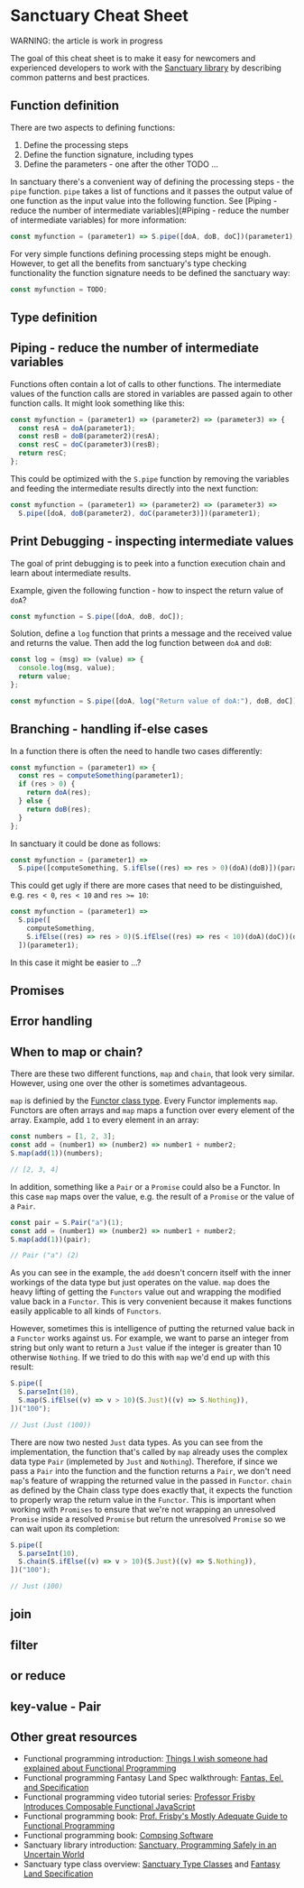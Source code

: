 # Sanctuary Cheat Sheet

WARNING: the article is work in progress

The goal of this cheat sheet is to make it easy for newcomers and experienced developers to work with the [Sanctuary library](https://sanctuary.js.org/) by describing common patterns and best practices.

## Function definition

There are two aspects to defining functions:

1. Define the processing steps
2. Define the function signature, including types
3. Define the parameters - one after the other TODO ...

In sanctuary there's a convenient way of defining the processing steps - the `pipe` function. `pipe` takes a list of functions and it passes the output value of one function as the input value into the following function. See [Piping - reduce the number of intermediate variables](#Piping - reduce the number of intermediate variables) for more information:

```javascript
const myfunction = (parameter1) => S.pipe([doA, doB, doC])(parameter1);
```

For very simple functions defining processing steps might be enough. However, to get all the benefits from sanctuary's type checking functionality the function signature needs to be defined the sanctuary way:

```javascript
const myfunction = TODO;
```

## Type definition

## Piping - reduce the number of intermediate variables

Functions often contain a lot of calls to other functions. The intermediate values of the function calls are stored in variables are passed again to other function calls. It might look something like this:

```javascript
const myfunction = (parameter1) => (parameter2) => (parameter3) => {
  const resA = doA(parameter1);
  const resB = doB(parameter2)(resA);
  const resC = doC(parameter3)(resB);
  return resC;
};
```

This could be optimized with the `S.pipe` function by removing the variables and feeding the intermediate results directly into the next function:

```javascript
const myfunction = (parameter1) => (parameter2) => (parameter3) =>
  S.pipe([doA, doB(parameter2), doC(parameter3)])(parameter1);
```

## Print Debugging - inspecting intermediate values

The goal of print debugging is to peek into a function execution chain and learn about intermediate results.

Example, given the following function - how to inspect the return value of `doA`?

```javascript
const myfunction = S.pipe([doA, doB, doC]);
```

Solution, define a `log` function that prints a message and the received value and returns the value. Then add the log function between `doA` and `doB`:

```javascript
const log = (msg) => (value) => {
  console.log(msg, value);
  return value;
};

const myfunction = S.pipe([doA, log("Return value of doA:"), doB, doC]);
```

## Branching - handling if-else cases

In a function there is often the need to handle two cases differently:

```javascript
const myfunction = (parameter1) => {
  const res = computeSomething(parameter1);
  if (res > 0) {
    return doA(res);
  } else {
    return doB(res);
  }
};
```

In sanctuary it could be done as follows:

```javascript
const myfunction = (parameter1) =>
  S.pipe([computeSomething, S.ifElse((res) => res > 0)(doA)(doB)])(parameter1);
```

This could get ugly if there are more cases that need to be distinguished, e.g. `res < 0`, `res < 10` and `res >= 10`:

```javascript
const myfunction = (parameter1) =>
  S.pipe([
    computeSomething,
    S.ifElse((res) => res > 0)(S.ifElse((res) => res < 10)(doA)(doC))(doB),
  ])(parameter1);
```

In this case it might be easier to ...?

## Promises

## Error handling

## When to map or chain?

There are these two different functions, `map` and `chain`, that look very similar. However, using one over the other is sometimes advantageous.

`map` is definied by the [Functor class type](https://github.com/sanctuary-js/sanctuary-type-classes#type-class-hierarchy). Every Functor implements `map`. Functors are often arrays and `map` maps a function over every element of the array. Example, add `1` to every element in an array:

```javascript
const numbers = [1, 2, 3];
const add = (number1) => (number2) => number1 + number2;
S.map(add(1))(numbers);

// [2, 3, 4]
```

In addition, something like a `Pair` or a `Promise` could also be a Functor. In this case `map` maps over the value, e.g. the result of a `Promise` or the value of a `Pair`.

```javascript
const pair = S.Pair("a")(1);
const add = (number1) => (number2) => number1 + number2;
S.map(add(1))(pair);

// Pair ("a") (2)
```

As you can see in the example, the `add` doesn't concern itself with the inner workings of the data type but just operates on the value. `map` does the heavy lifting of getting the `Functors` value out and wrapping the modified value back in a `Functor`. This is very convenient because it makes functions easily applicable to all kinds of `Functors`.

However, sometimes this is intelligence of putting the returned value back in a `Functor` works against us. For example, we want to parse an integer from string but only want to return a `Just` value if the integer is greater than 10 otherwise `Nothing`. If we tried to do this with `map` we'd end up with this result:

```javascript
S.pipe([
  S.parseInt(10),
  S.map(S.ifElse((v) => v > 10)(S.Just)((v) => S.Nothing)),
])("100");

// Just (Just (100))
```

There are now two nested `Just` data types. As you can see from the implementation, the function that's called by `map` already uses the complex data type `Pair` (implemeted by `Just` and `Nothing`). Therefore, if since we pass a `Pair` into the function and the function returns a `Pair`, we don't need `map`'s feature of wrapping the returned value in the passed in `Functor`. `chain` as defined by the Chain class type does exactly that, it expects the function to properly wrap the return value in the `Functor`. This is important when working with `Promises` to ensure that we're not wrapping an unresolved `Promise` inside a resolved `Promise` but return the unresolved `Promise` so we can wait upon its completion:

```javascript
S.pipe([
  S.parseInt(10),
  S.chain(S.ifElse((v) => v > 10)(S.Just)((v) => S.Nothing)),
])("100");

// Just (100)
```

## join

## filter

## or reduce

## key-value - Pair

## Other great resources

- Functional programming introduction: [Things I wish someone had explained about Functional Programming](https://jrsinclair.com/articles/2019/what-i-wish-someone-had-explained-about-functional-programming/)
- Functional programming Fantasy Land Spec walkthrough: [Fantas, Eel, and Specification](http://www.tomharding.me/fantasy-land/)
- Functional programming video tutorial series: [Professor Frisby Introduces Composable Functional JavaScript](https://egghead.io/lessons/javascript-you-ve-been-using-monads)
- Functional programming book: [Prof. Frisby's Mostly Adequate Guide to Functional Programming](https://github.com/MostlyAdequate/mostly-adequate-guide)
- Functional programming book: [Compsing Software](https://medium.com/javascript-scene/composing-software-the-book-f31c77fc3ddc)
- Sanctuary library introduction: [Sanctuary, Programming Safely in an Uncertain World](https://www.youtube.com/watch?v=a2astdDbOjk)
- Sanctuary type class overview: [Sanctuary Type Classes](https://github.com/sanctuary-js/sanctuary-type-classes) and [Fantasy Land Specification](https://github.com/fantasyland/fantasy-land)
